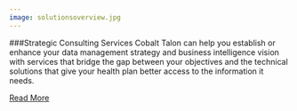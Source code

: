 ```yaml
---
image: solutionsoverview.jpg
---
```


###Strategic Consulting Services
Cobalt Talon can help you establish or enhance your data management strategy and business intelligence vision with services that bridge the gap between your objectives and the technical solutions that give your health plan better access to the information it needs.

[Read More](/solutions/overview/strategicconsult.html)
